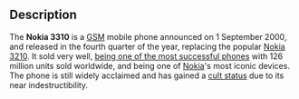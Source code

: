 ## Description
The  **Nokia 3310**  is a  [GSM](https://en.wikipedia.org/wiki/GSM "GSM")  mobile phone announced on 1 September 2000,  and released in the fourth quarter of the year, replacing the popular  [Nokia 3210](https://en.wikipedia.org/wiki/Nokia_3210). It sold very well,  [being one of the most successful phones](https://en.wikipedia.org/wiki/List_of_best-selling_mobile_phones "Nokia")  with 126 million units sold worldwide,  and being one of  [Nokia](https://en.wikipedia.org/wiki/Nokia)'s most iconic devices. The phone is still widely acclaimed and has gained a  [cult status](https://en.wikipedia.org/wiki/Cult_status "Cult status")  due to its near indestructibility.